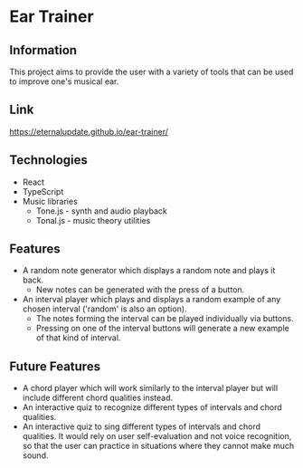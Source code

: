 # Ear Trainer
## Information
This project aims to provide the user with a variety of tools that can be used to improve one's musical ear.

## Link
https://eternalupdate.github.io/ear-trainer/

## Technologies
* React
* TypeScript
* Music libraries
    * Tone.js - synth and audio playback
    * Tonal.js - music theory utilities

## Features
* A random note generator which displays a random note and plays it back. 
    * New notes can be generated with the press of a button.
* An interval player which plays and displays a random example of any chosen interval ('random' is also an option). 
    * The notes forming the interval can be played individually via buttons. 
    * Pressing on one of the interval buttons will generate a new example of that kind of interval.
    
## Future Features
* A chord player which will work similarly to the interval player but will include different chord qualities instead.
* An interactive quiz to recognize different types of intervals and chord qualities.
* An interactive quiz to sing different types of intervals and chord qualities. It would rely on user self-evaluation and not voice recognition, so that the user can practice in situations where they cannot make much sound.
